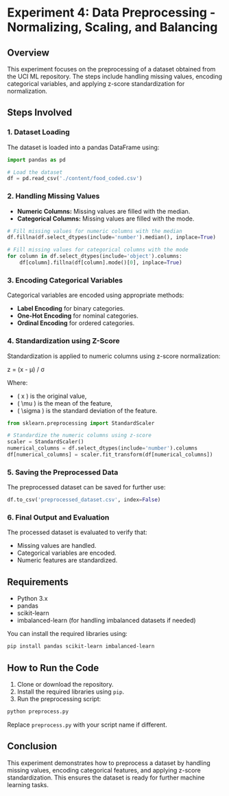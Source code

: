 # Experiment 4: Data Preprocessing - Normalizing, Scaling, and Balancing

## Overview

This experiment focuses on the preprocessing of a dataset obtained from the UCI ML repository. The steps include handling missing values, encoding categorical variables, and applying z-score standardization for normalization.

## Steps Involved

### 1. **Dataset Loading**

The dataset is loaded into a pandas DataFrame using:

```python
import pandas as pd

# Load the dataset
df = pd.read_csv('./content/food_coded.csv')
```

### 2. **Handling Missing Values**

- **Numeric Columns:** Missing values are filled with the median.
- **Categorical Columns:** Missing values are filled with the mode.

```python
# Fill missing values for numeric columns with the median
df.fillna(df.select_dtypes(include='number').median(), inplace=True)

# Fill missing values for categorical columns with the mode
for column in df.select_dtypes(include='object').columns:
    df[column].fillna(df[column].mode()[0], inplace=True)
```

### 3. **Encoding Categorical Variables**

Categorical variables are encoded using appropriate methods:
- **Label Encoding** for binary categories.
- **One-Hot Encoding** for nominal categories.
- **Ordinal Encoding** for ordered categories.

### 4. **Standardization using Z-Score**

Standardization is applied to numeric columns using z-score normalization:

z = (x - μ) / σ

Where:
- \( x \) is the original value,
- \( \mu \) is the mean of the feature,
- \( \sigma \) is the standard deviation of the feature.

```python
from sklearn.preprocessing import StandardScaler

# Standardize the numeric columns using z-score
scaler = StandardScaler()
numerical_columns = df.select_dtypes(include='number').columns
df[numerical_columns] = scaler.fit_transform(df[numerical_columns])
```

### 5. **Saving the Preprocessed Data**

The preprocessed dataset can be saved for further use:

```python
df.to_csv('preprocessed_dataset.csv', index=False)
```

### 6. **Final Output and Evaluation**

The processed dataset is evaluated to verify that:
- Missing values are handled.
- Categorical variables are encoded.
- Numeric features are standardized.

## Requirements

- Python 3.x
- pandas
- scikit-learn
- imbalanced-learn (for handling imbalanced datasets if needed)

You can install the required libraries using:

```bash
pip install pandas scikit-learn imbalanced-learn
```

## How to Run the Code

1. Clone or download the repository.
2. Install the required libraries using `pip`.
3. Run the preprocessing script:

```bash
python preprocess.py
```

Replace `preprocess.py` with your script name if different.

## Conclusion

This experiment demonstrates how to preprocess a dataset by handling missing values, encoding categorical features, and applying z-score standardization. This ensures the dataset is ready for further machine learning tasks.